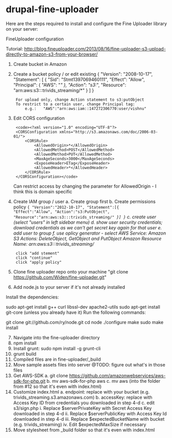 drupal-fine-uploader
====================

Here are the steps required to install and configure the Fine Uploader library on your server:

FineUploader configuration


Tutorial: http://blog.fineuploader.com/2013/08/16/fine-uploader-s3-upload-directly-to-amazon-s3-from-your-browser/


1. Create bucket in Amazon 
2. Create a bucket policy / or edit existing
			{
				"Version": "2008-10-17",
				"Statement": [
					{
						"Sid": "Stmt1397069460111",
						"Effect": "Allow",
						"Principal": {
							"AWS": "*"
						},
						"Action": "s3:*",
						"Resource": "arn:aws:s3:::trivids_streaming/*"
					}
				]
			}

		For upload only, change Action statement to s3:putObject
		To restrict to a certain user, change Principal tag:
			e.g.:	"AWS":"arn:aws:iam::147272306770:user/vishnu"



3. Edit CORS configuration

		<code><?xml version="1.0" encoding="UTF-8"?>
		<CORSConfiguration xmlns="http://s3.amazonaws.com/doc/2006-03-01/">
		    <CORSRule>
		        <AllowedOrigin>*</AllowedOrigin>
		        <AllowedMethod>POST</AllowedMethod>
		        <AllowedMethod>PUT</AllowedMethod>
		        <MaxAgeSeconds>3000</MaxAgeSeconds>
		        <ExposeHeader>ETag</ExposeHeader>
		        <AllowedHeader>*</AllowedHeader>
		    </CORSRule>
		</CORSConfiguration></code>


	Can restrict access by changing the parameter for AllowedOrigin - I think this is domain specific

4. Create IAM group / user
	a. Create group first
	b. Create permissions policy
			<code>{
			  "Version":"2012-10-17",
			  "Statement":[{
			     "Effect":"Allow",
			     "Action":"s3:PutObject",
			     "Resource":"arn:aws:s3:::trivids_streaming/*"
			   }]
			}</code>
	c. create user (select "users" in left sidebar menu)
	d. show user security credentials; download credentials as we can't get secret key again for that user
	e. add user to group
	f. use oplicy generator - select
		AWS Service: Amazon S3
		Actions: DeleteObject, GetObject and PutObject
		Amazon Resource Name: arn:aws:s3:::trivids_streaming/*

		click "add stement"
		click "continue"
		click "apply policy"

5. Clone fine uploader repo onto your machine
		"git clone https://github.com/Widen/fine-uploader.git"
6. Add node.js to your server if it's not already installed

Install the dependencies:

sudo apt-get install g++ curl libssl-dev apache2-utils
sudo apt-get install git-core (unless you already have it)
Run the following commands:

git clone git://github.com/ry/node.git
cd node
./configure
make
sudo make install

7. Navigate into the fine-uploader directory
8. npm install
9. Install grunt: sudo npm install -g grunt-cli
10. grunt build
11. Compiled files are in fine-uploader/_build
12. Move sample assets files into server 
	@TODO: figure out what's in those files
13. Get AWS-SDK
	a. git clone https://github.com/amazonwebservices/aws-sdk-for-php.git
	b. mv aws-sdk-for-php aws
	c. mv aws (into the folder from #12 so that it's even with index.html)
14. Customize index.html
	a. endpoint: replace with your bucket (e.g. trivids_streaming.s3.amazonaws.com)
	b. accessKey: replace with Access Key ID from credentials you downloaded in step 4-d
	c. edit s3/sign.php
		i.    Replace $serverPrivateKey with Secret Access Key downloaded in step 4-d
		ii.   Replace $serverPublicKey with Access Key Id downloaded in step 4-d
		iii.  Replace $expectedBucketName with bucket (e.g. trivids_streaming)
		iv. 	Edit $expectedMaxSize if necessary
15. Move stylesheet from _build folder so that it's even with index.html









